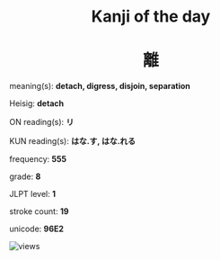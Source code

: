 <h1 align="center">Kanji of the day</h1>
<h1 align="center">離</h1>
<p align="left">meaning(s): <b>detach, digress, disjoin, separation</b></p>
<p align="left">Heisig: <b>detach</b></p>
<p align="left">ON reading(s): <b>リ</b></p>
<p align="left">KUN reading(s): <b>はな.す, はな.れる</b></p>
<p align="left">frequency: <b>555</b></p>
<p align="left">grade: <b>8</b></p>
<p align="left">JLPT level: <b>1</b></p>
<p align="left">stroke count: <b>19</b></p>
<p align="left">unicode: <b>96E2</b></p>
<p align="left"><img src="https://komarev.com/ghpvc/?username=tristanwagner-kanjioftheday&label=Views&color=0e75b6&style=flat" alt="views"/></p>
